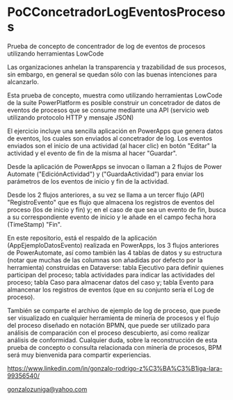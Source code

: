 # PoCConcetradorLogEventosProcesos
Prueba de concepto de concentrador de log de eventos de procesos utilizando herramientas LowCode

Las organizaciones anhelan la transparencia y trazabilidad de sus procesos, sin embargo, en general se quedan sólo con las buenas intenciones para alcanzarlo.

Esta prueba de concepto, muestra como utilizando herramientas LowCode de la suite PowerPlatform es posible construir un concetrador de datos de eventos de procesos que se consume mediante una API (servicio web utilizando protocolo HTTP y mensaje JSON)

El ejercicio incluye una sencilla aplicación en PowerApps que genera datos de eventos, los cuales son enviados al concetrador de log. Los eventos enviados son el inicio de una actividad (al hacer clic) en botón "Editar" la actividad y el evento de fin de la misma al hacer "Guardar".

Desde la aplicación de PowerApps se invocan o llaman a 2 flujos de Power Automate ("EdiciónActividad") y ("GuardaActividad") para enviar los parámetros de los eventos de inicio y fin de la actividad.

Desde los 2 flujos anteriores, a su vez se llama a un tercer flujo (API) "RegistroEvento" que es flujo que almacena los registros de eventos del proceso (los de inicio y fin) y; en el caso de que sea un evento de fin, busca a su correspondiente evento de inicio y le añade en el campo fecha hora (TimeStamp) "Fin".

En este repositorio, está el respaldo de la aplicación (AppEjemploDatosEvento) realizada en PowerApps, los 3 flujos anteriores de PowerAutomate, así como también las 4 tablas de datos y su estructura (notar que muchas de las columnas son añadidas por defecto por la herramienta) construidas en Dataverse: tabla Ejecutivo para definir quienes participan del proceso; tabla actividades para indicar las actividades del proceso; tabla Caso para almacenar datos del caso y; tabla Evento para almancenar los registros de eventos (que en su conjunto sería el Log de proceso).

También se comparte el archivo de ejemplo de log de proceso, que puede ser visualizado en cualquier herramienta de minería de procesos y el flujo del proceso diseñado en notación BPMN, que puede ser utilizado para análisis de comparación con el proceso descubierto, así como realizar análisis de conformidad.
Cualquier duda, sobre la reconstrucción de esta prueba de concepto o consulta relacionada con minería de procesos, BPM será muy bienvenida para compartir experiencias.

https://www.linkedin.com/in/gonzalo-rodrigo-z%C3%BA%C3%B1iga-lara-99356540/

gonzalozuniga@yahoo.com

